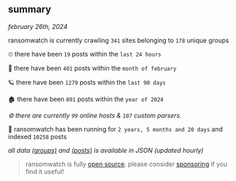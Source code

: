 
## summary
_february 26th, 2024_

ransomwatch is currently crawling `341` sites belonging to `178` unique groups

⏲ there have been `19` posts within the `last 24 hours`

🦈 there have been `401` posts within the `month of february`

🪐 there have been `1279` posts within the `last 90 days`

🏚 there have been `801` posts within the `year of 2024`

_⚙️ there are currently `99` online hosts & `107` custom parsers._

🦕 ransomwatch has been running for `2 years, 5 months and 20 days` and indexed `10258` posts

_all data  [(groups)](http://ransomwhat.telemetry.ltd/groups) and [(posts)](http://ransomwhat.telemetry.ltd/posts) is available in JSON (updated hourly)_

> ransomwatch is fully [open source](https://github.com/joshhighet/ransomwatch#ransomwatch--). please consider [sponsoring](https://github.com/sponsors/joshhighet) if you find it useful!
